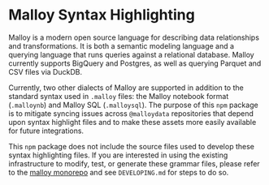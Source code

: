 # Malloy Syntax Highlighting

Malloy is a modern open source language for describing data relationships and transformations. It is both a semantic modeling language and a querying language that runs queries against a relational database. Malloy currently supports BigQuery and Postgres, as well as querying Parquet and CSV files via DuckDB.

Currently, two other dialects of Malloy are supported in addition to the standard syntax used in `.malloy` files: the Malloy notebook format (`.malloynb`) and Malloy SQL (`.malloysql`). The purpose of this `npm` package is to mitigate syncing issues across `@malloydata` repositories that depend upon syntax highlight files and to make these assets more easily available for future integrations.

This `npm` package does not include the source files used to develop these syntax highlighting files. If you are interested in using the existing infrastructure to modify, test, or generate these grammar files, please refer to the [malloy monorepo](https://github.com/malloydata/malloy/tree/main/packages/malloy-syntax-highlight) and see `DEVELOPING.md` for steps to do so.